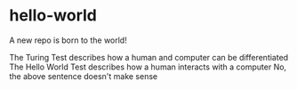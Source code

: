 # hello-world
A new repo is born to the world!

The Turing Test describes how a human and computer can be differentiated
The Hello World Test describes how a human interacts with a computer
No, the above sentence doesn't make sense
